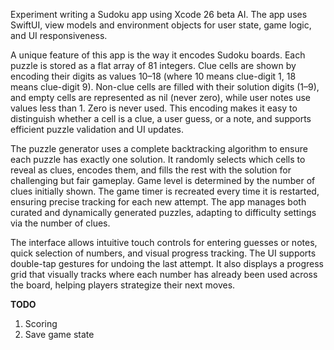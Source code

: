 Experiment writing a Sudoku app using Xcode 26 beta AI. The app uses SwiftUI, view models and environment objects for user state, game logic, and UI responsiveness.

A unique feature of this app is the way it encodes Sudoku boards. Each puzzle is stored as a flat array of 81 integers. Clue cells are shown by encoding their digits as values 10–18 (where 10 means clue-digit 1, 18 means clue-digit 9). Non-clue cells are filled with their solution digits (1–9), and empty cells are represented as nil (never zero), while user notes use values less than 1. Zero is never used. This encoding makes it easy to distinguish whether a cell is a clue, a user guess, or a note, and supports efficient puzzle validation and UI updates.

The puzzle generator uses a complete backtracking algorithm to ensure each puzzle has exactly one solution. It randomly selects which cells to reveal as clues, encodes them, and fills the rest with the solution for challenging but fair gameplay. Game level is determined by the number of clues initially shown. The game timer is recreated every time it is restarted, ensuring precise tracking for each new attempt. The app manages both curated and dynamically generated puzzles, adapting to difficulty settings via the number of clues.

The interface allows intuitive touch controls for entering guesses or notes, quick selection of numbers, and visual progress tracking. The UI supports double-tap gestures for undoing the last attempt. It also displays a progress grid that visually tracks where each number has already been used across the board, helping players strategize their next moves.

**TODO**


1. Scoring
1. Save game state



